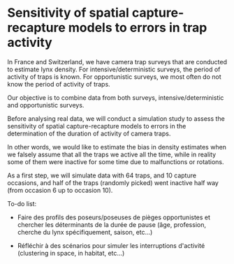 # Sensitivity of spatial capture-recapture models to errors in trap activity 

In France and Switzerland, we have camera trap surveys that are conducted to estimate lynx density. 
For intensive/deterministic surveys, the period of activity of traps is known. For opportunistic surveys, we most often do not know the period of activity of traps. 

Our objective is to combine data from both surveys, intensive/deterministic and opportunistic surveys. 

Before analysing real data, we will conduct a simulation study to assess the sensitivity of spatial capture-recapture models 
to errors in the determination of the duration of activity of camera traps. 

In other words, we would like to estimate the bias in density estimates when we falsely assume that all the traps we active all the time, 
while in reality some of them were inactive for some time due to malfunctions or rotations. 

As a first step, we will simulate data with 64 traps, and 10 capture occasions, and half of the traps (randomly picked) went inactive half way (from occasion 6 up to occasion 10). 

To-do list:

* Faire des profils des poseurs/poseuses de pièges opportunistes et chercher les déterminants de la durée de pause (âge, profession, cherche du lynx spécifiquement, saison, etc...)

* Réfléchir à des scénarios pour simuler les interruptions d'activité (clustering in space, in habitat, etc...)

